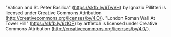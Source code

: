 "Vatican and St. Peter Basilica" (https://skfb.ly/6TwVH) by Ignazio Pillitteri is licensed under Creative Commons Attribution (http://creativecommons.org/licenses/by/4.0/).
"London Roman Wall At Tower Hill" (https://skfb.ly/6zIOF) by artfletch is licensed under Creative Commons Attribution (http://creativecommons.org/licenses/by/4.0/).